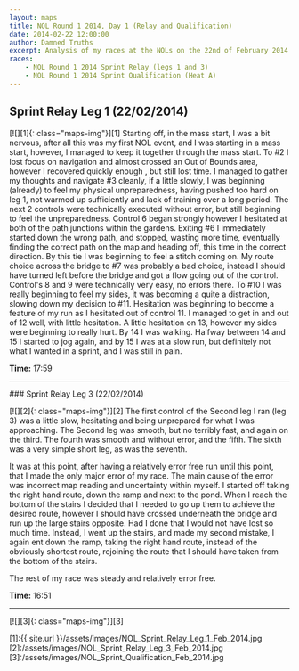 ```yaml
---
layout: maps
title: NOL Round 1 2014, Day 1 (Relay and Qualification)
date: 2014-02-22 12:00:00
author: Damned Truths
excerpt: Analysis of my races at the NOLs on the 22nd of February 2014.
races: 
    - NOL Round 1 2014 Sprint Relay (legs 1 and 3)
    - NOL Round 1 2014 Sprint Qualification (Heat A)
---
```

Sprint Relay Leg 1 (22/02/2014)
-------------------------------
[![][1]{: class="maps-img"}][1]
Starting off, in the mass start, I was a bit nervous, after all this was my first NOL event, and I was starting in a mass start, however, I managed to keep it together through the mass start. To #2 I lost focus on navigation and almost crossed an Out of Bounds area, however I recovered quickly enough , but still lost time. I managed to gather my thoughts and navigate #3 cleanly, if a little slowly, I was beginning (already) to feel my physical unpreparedness, having pushed too hard on leg 1, not warmed up sufficiently and lack of training over a long period. The next 2 controls were technically executed without error, but still beginning to feel the unpreparedness. Control 6 began strongly however I hesitated at both of the path junctions within the gardens. Exiting #6 I immediately started down the wrong path, and stopped, wasting more time, eventually finding the correct path on the map and heading off, this time in the correct direction. By this tie I was beginning to feel a stitch coming on. My route choice across the bridge to #7 was probably a bad choice, instead I should have turned left before the bridge and got a flow going out of the control. Control's 8 and 9 were technically very easy, no errors there. To #10 I was really beginning to feel my sides, it was becoming a quite a distraction, slowing down my decision to #11. Hesitation was beginning to become a feature of my run as I hesitated out of control 11. I managed to get in and out of 12 well, with little hesitation. A little hesitation on 13, however my sides were beginning to really hurt. By 14 I was walking. Halfway between 14 and 15 I started to jog again, and by 15 I was at a slow run, but definitely not what I wanted in a sprint, and I was still in pain.

**Time:** 17:59

<hr/>
### Sprint Relay Leg 3 (22/02/2014)

[![][2]{: class="maps-img"}][2]
The first control of the Second leg I ran (leg 3) was a little slow, hesitating and being unprepared for what I was approaching. The Second leg was smooth, but no terribly fast, and again on the third. The fourth was smooth and without error, and the fifth. The sixth was a very simple short leg, as was the seventh.

It was at this point, after having a relatively error free run until this point, that I made the only major error of my race. The main cause of the error was incorrect map reading and uncertainty within myself. I started off taking the right hand route, down the ramp and next to the pond. When I reach the bottom of the stairs I decided that I needed to go up them to achieve the desired route, however I should have crossed underneath the bridge and run up the large stairs opposite. Had I done that I would not have lost so much time. Instead, I went up the stairs, and made my second mistake, I again ent down the ramp, taking the right hand route, instead of the obviously shortest route, rejoining the route that I should have taken from the bottom of the stairs.

The rest of my race was steady and relatively error free.

**Time:** 16:51

<hr/>
[![][3]{: class="maps-img"}][3]


[1]:{{ site.url }}/assets/images/NOL_Sprint_Relay_Leg_1_Feb_2014.jpg
[2]:/assets/images/NOL_Sprint_Relay_Leg_3_Feb_2014.jpg
[3]:/assets/images/NOL_Sprint_Qualification_Feb_2014.jpg